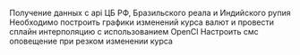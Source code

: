 Получение данных с api ЦБ РФ, Бразильского реала и Индийского рупия
Необходимо построить графики изменений курса валют и провести сплайн интерполяцию с использованием OpenCl 
Настроить смс оповещение при резком изменении курса 